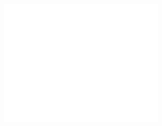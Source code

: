 <!--
![Visitors](https://visitor-badge.laobi.icu/badge?page_id=eduardosantoshf.eduardosantoshf)
-->

<!--
[![trophy](https://github-profile-trophy.vercel.app/?username=eduardosantoshf&theme=dracula&margin-w=5&row=2&column=3)](https://github.com/ryo-ma/github-profile-trophy)

![Top Langs](https://github-readme-stats.vercel.app/api/top-langs/?username=eduardosantoshf&show_icons=true&layout=compact&theme=dracula&langs_count=10&hide=html,c%23&card_width=260)
-->

<!--
[![GitHub eduardosantoshf](https://img.shields.io/github/followers/eduardosantoshf?label=follow&style=social)](https://github.com/eduardosantoshf)
-->

<!-- Currently being used
<div>
  <img align="left" src="https://github-readme-stats.vercel.app/api/top-langs/?username=eduardosantoshf&show_icons=true&layout=compact&theme=dracula&langs_count=10&hide=html,c%23,css&card_width=260" />
  <img height="189" style="margin-left:5px;" src="https://github-profile-trophy.vercel.app/?username=eduardosantoshf&theme=dracula&margin-w=5&margin-h=5&row=2&column=4&rank=SECRET,SSS,SS,S,AAA,AA,A,BBB,BB,B" />
</div>
-->

![Metrics](/github-metrics.svg)